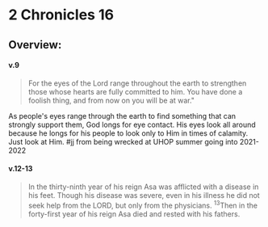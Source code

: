 # 2 Chronicles 16

## Overview:



#### v.9
>For the eyes of the Lord range throughout the earth to strengthen those whose hearts are fully committed to him. You have done a foolish thing, and from now on you will be at war."

As people's eyes range through the earth to find something that can strongly support them, God longs for eye contact. His eyes look all around because he longs for his people to look only to Him in times of calamity. Just look at Him.
#jj from being wrecked at UHOP summer going into 2021-2022

#### v.12-13
>In the thirty-ninth year of his reign Asa was afflicted with a disease in his feet. Though his disease was severe, even in his illness he did not seek help from the LORD, but only from the physicians. <sup>13</sup>Then in the forty-first year of his reign Asa died and rested with his fathers.






